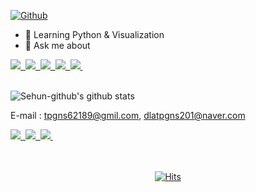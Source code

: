 <a href='https://github.com/Sehun-github'>
  
![Github](https://capsule-render.vercel.app/api?type=slice&color=&height=330&section=header&text=Welcom&fontSize=80&rotate=20&animation=fadeIn&fontAlign=70&fontAlignY=28&desc=Sehun's%20Github&descSize=25&descAlign=83&descAlignY=43)
  
</a>

- 🌱 Learning Python & Visualization
- 💬 Ask me about

<a href='https://www.python.org/'>
 <img src="https://img.shields.io/badge/Python-3776AB?style=flat-square&logo=Python&logoColor=white"/>&nbsp;
</a>
<a href='https://jupyter.org/'>
<img src="https://img.shields.io/badge/Jupyter-F37626?style=flat-square&logo=Jupyter&logoColor=white"/>&nbsp;
</a>
<a href='https://github.com/'>
<img src="https://img.shields.io/badge/GitHub-181717?style=flat-square&logo=GitHub&logoColor=white"/>&nbsp;
</a>
<a href='https://www.tableau.com/'>
<img src="https://img.shields.io/badge/Tableau-E97627?style=flat-square&logo=Tableau&logoColor=white"/>&nbsp;
</a>
<a href='https://www.mysql.com/'>
<img src="https://img.shields.io/badge/MySQL-4479A1?style=flat-square&logo=MySQL&logoColor=white"/>&nbsp;<br>
</a><br>

![Sehun-github's github stats](https://github-readme-stats.vercel.app/api?username=Sehun-github&show_icons=true)

E-mail : tpgns62189@gmil.com, dlatpgns201@naver.com <br>

<a href='https://slack.com/intl/ko-kr/'>
<img src="https://img.shields.io/badge/Slack-4A154B?style=flat-square&logo=Slack&logoColor=white"/>&nbsp;
</a>
<a href='https://mail.google.com/'>
<img src="https://img.shields.io/badge/Google-4285F4?style=flat-square&logo=Google&logoColor=white"/>&nbsp;
</a>
<a href='https://mail.naver.com/'>
<img src="https://img.shields.io/badge/Naver-03C75A?style=flat-square&logo=Naver&logoColor=white"/>&nbsp;
</a>
<br><br><br>

<div align=center>
  
[![Hits](https://hits.seeyoufarm.com/api/count/incr/badge.svg?url=https://github.com/Sehun-github)](https://hits.seeyoufarm.com)
  
</div>
  
  
<!--
**Sehun-github/Sehun-github** is a ✨ _special_ ✨ repository because its `README.md` (this file) appears on your GitHub profile.

Here are some ideas to get you started:

- 🔭 I’m currently working on ...
- 🌱 I’m currently learning ...
- 👯 I’m looking to collaborate on ...
- 🤔 I’m looking for help with ...
- 💬 Ask me about ...
- 📫 How to reach me: ...
- 😄 Pronouns: ...
- ⚡ Fun fact: ...
-->
